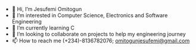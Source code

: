 - 👋 Hi, I’m Jesufemi Omitogun
- 👀 I’m interested in Computer Science, Electronics and Software Engineering
- 🌱 I’m currently learning C
- 💞️ I’m looking to collaborate on projects to help my engineering journey
- 📫 How to reach me (+234)-8136782076; omitogunjesufemi@gmail.com

<!---
omitogunjesufemi/omitogunjesufemi is a ✨ special ✨ repository because its `README.md` (this file) appears on your GitHub profile.
You can click the Preview link to take a look at your changes.
--->
